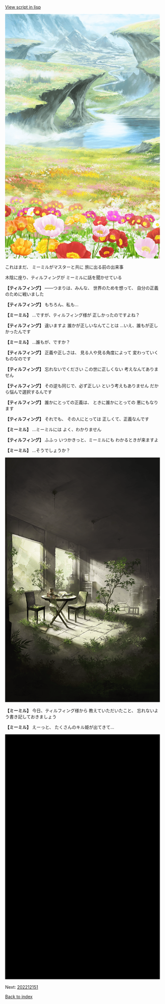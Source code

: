 [View script in lisp](../scripts/202212150.txt)

![flower_garden.png](../images/backgrounds/flower_garden.png)

これはまだ、
ミーミルがマスターと共に
旅に出る前の出来事

木陰に座り、ティルフィングが
ミーミルに話を聞かせている

**【ティルフィング】**
――つまりは、みんな、
世界のためを想って、
自分の正義のために戦いました

**【ティルフィング】**
もちろん、私も…

**【ミーミル】**
…ですが、ティルフィング様が
正しかったのですよね？

**【ティルフィング】**
違いますよ
誰かが正しいなんてことは
…いえ、誰もが正しかったんです

**【ミーミル】**
…誰もが、ですか？

**【ティルフィング】**
正義や正しさは、
見る人や見る角度によって
変わっていくものなのです

**【ティルフィング】**
忘れないでください
この世に正しくない
考えなんてありません

**【ティルフィング】**
その逆も同じで、必ず正しい
という考えもありません
だから悩んで選択するんです

**【ティルフィング】**
誰かにとっての正義は、
ときに誰かにとっての
悪にもなります

**【ティルフィング】**
それでも、
その人にとっては
正しくて、正義なんです

**【ミーミル】**
…ミーミルには
よく、わかりません

**【ティルフィング】**
ふふっ
いつかきっと、ミーミルにも
わかるときが来ますよ

**【ミーミル】**
…そうでしょうか？

![in_underground_world_room.png](../images/backgrounds/in_underground_world_room.png)

**【ミーミル】**
今日、ティルフィング様から
教えていただいたこと、
忘れないよう書き記しておきましょう

**【ミーミル】**
えーっと、
たくさんのキル姫が出てきて…

![bg_black.png](../images/backgrounds/bg_black.png)


Next: [202212151](202212151.md)

[Back to index](index.md)
